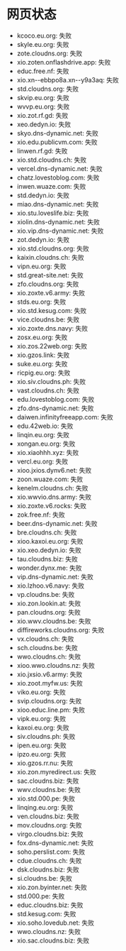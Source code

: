 # 网页状态
- kcoco.eu.org: 失败
- skyle.eu.org: 失败
- zote.cloudns.org: 失败
- xio.zoten.onflashdrive.app: 失败
- educ.free.nf: 失败
- xio.xn--ebbpo8a.xn--y9a3aq: 失败
- std.cloudns.org: 失败
- skvip.eu.org: 失败
- wvvp.eu.org: 失败
- xio.zot.rf.gd: 失败
- xeo.dedyn.io: 失败
- skyo.dns-dynamic.net: 失败
- xio.edu.publicvm.com: 失败
- linwen.rf.gd: 失败
- xio.std.cloudns.ch: 失败
- vercel.dns-dynamic.net: 失败
- chatz.lovestoblog.com: 失败
- inwen.wuaze.com: 失败
- std.dedyn.io: 失败
- miao.dns-dynamic.net: 失败
- xio.stu.loveslife.biz: 失败
- xiolin.dns-dynamic.net: 失败
- xio.vip.dns-dynamic.net: 失败
- zot.dedyn.io: 失败
- xio.std.cloudns.org: 失败
- kaixin.cloudns.ch: 失败
- vipn.eu.org: 失败
- std.great-site.net: 失败
- zfo.cloudns.org: 失败
- xio.zoxte.v6.army: 失败
- stds.eu.org: 失败
- xio.std.kesug.com: 失败
- vice.cloudns.be: 失败
- xio.zoxte.dns.navy: 失败
- zosx.eu.org: 失败
- xio.zos.22web.org: 失败
- xio.gzos.link: 失败
- suke.eu.org: 失败
- ricpig.eu.org: 失败
- xio.siv.cloudns.ph: 失败
- vast.cloudns.ch: 失败
- edu.lovestoblog.com: 失败
- zfo.dns-dynamic.net: 失败
- daiwen.infinityfreeapp.com: 失败
- edu.42web.io: 失败
- linqin.eu.org: 失败
- xongan.eu.org: 失败
- xio.xiaohhh.xyz: 失败
- vercl.eu.org: 失败
- xioo.jxios.dynv6.net: 失败
- zoon.wuaze.com: 失败
- kenelm.cloudns.ch: 失败
- xio.wwvio.dns.army: 失败
- xio.zoxte.v6.rocks: 失败
- zok.free.nf: 失败
- beer.dns-dynamic.net: 失败
- bre.cloudns.ch: 失败
- xioo.kaxoi.eu.org: 失败
- xio.xeo.dedyn.io: 失败
- tau.cloudns.biz: 失败
- wonder.dynx.me: 失败
- vip.dns-dynamic.net: 失败
- xio.lzhoo.v6.navy: 失败
- vp.cloudns.be: 失败
- xio.zon.lookin.at: 失败
- pan.cloudns.org: 失败
- xio.wwv.cloudns.be: 失败
- diffireworks.cloudns.org: 失败
- vx.cloudns.ch: 失败
- sch.cloudns.be: 失败
- wwo.cloudns.ch: 失败
- xioo.wwo.cloudns.nz: 失败
- xio.jxsio.v6.army: 失败
- xio.zoot.myfw.us: 失败
- viko.eu.org: 失败
- svip.cloudns.org: 失败
- xioo.educ.line.pm: 失败
- vipk.eu.org: 失败
- kaxoi.eu.org: 失败
- siv.cloudns.ph: 失败
- ipen.eu.org: 失败
- ipzo.eu.org: 失败
- xio.gzos.rr.nu: 失败
- xio.zon.myredirect.us: 失败
- sac.cloudns.biz: 失败
- wwv.cloudns.be: 失败
- xio.std.000.pe: 失败
- linqing.eu.org: 失败
- ven.cloudns.biz: 失败
- mov.cloudns.org: 失败
- virgo.cloudns.biz: 失败
- fox.dns-dynamic.net: 失败
- soho.perslist.com: 失败
- cdue.cloudns.ch: 失败
- dsk.cloudns.biz: 失败
- si.cloudns.be: 失败
- xio.zon.byinter.net: 失败
- std.000.pe: 失败
- educ.cloudns.biz: 失败
- std.kesug.com: 失败
- xio.soho.lovedub.net: 失败
- wwo.cloudns.nz: 失败
- xio.sac.cloudns.biz: 失败
